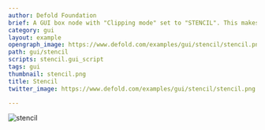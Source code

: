 ```yaml
---
author: Defold Foundation
brief: A GUI box node with "Clipping mode" set to "STENCIL". This makes it mask its child node (which is called "bunny").
category: gui
layout: example
opengraph_image: https://www.defold.com/examples/gui/stencil/stencil.png
path: gui/stencil
scripts: stencil.gui_script
tags: gui
thumbnail: stencil.png
title: Stencil
twitter_image: https://www.defold.com/examples/gui/stencil/stencil.png

---
```


![stencil](stencil.png)